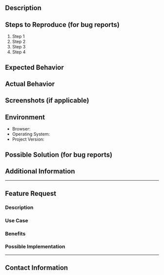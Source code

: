 <!--
Please use this template while reporting a bug or suggesting a feature. Thank you!
-->

## Description

<!-- Provide a detailed description of the issue or feature request. -->

## Steps to Reproduce (for bug reports)

1. Step 1
2. Step 2
3. Step 3
4. Step 4

## Expected Behavior

<!-- Describe what you expected to happen. -->

## Actual Behavior

<!-- Describe what actually happened. -->

## Screenshots (if applicable)

<!-- If the issue is visual, include screenshots to help explain your problem. -->

## Environment

<!-- Provide details about your environment. -->
- Browser: <!-- e.g., Chrome, Firefox, Safari -->
- Operating System: <!-- e.g., Windows, macOS, Linux -->
- Project Version: <!-- e.g., 1.0.0, commit hash -->

## Possible Solution (for bug reports)

<!-- If you have a suggestion on how to fix the bug, describe it here. -->

## Additional Information

<!-- Any other information that might be relevant. -->

---

## Feature Request

### Description

<!-- Provide a detailed description of the feature you would like to see. -->

### Use Case

<!-- Explain the use case for the feature. -->

### Benefits

<!-- Describe the benefits of the feature. -->

### Possible Implementation

<!-- If you have ideas on how to implement the feature, describe them here. -->

---

## Contact Information

<!-- If you'd like to be contacted about this issue, provide your email address. -->

